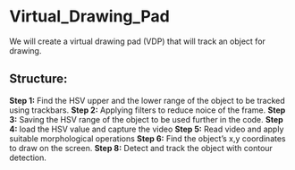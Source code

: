 # Virtual_Drawing_Pad
We will create a virtual drawing pad (VDP) that will track an object for drawing. 

## Structure: 
**Step 1:** Find the HSV upper and the lower range of the object to be tracked using trackbars. 
**Step 2:** Applying filters to reduce noice of the frame. 
**Step 3:** Saving the HSV range of the object to be used further in the code. 
**Step 4:** load the HSV value and capture the video 
**Step 5:** Read video and apply suitable morphological operations 
**Step 6:** Find the object’s x,y coordinates to draw on the screen.
**Step 8:** Detect and track the object with contour detection.
